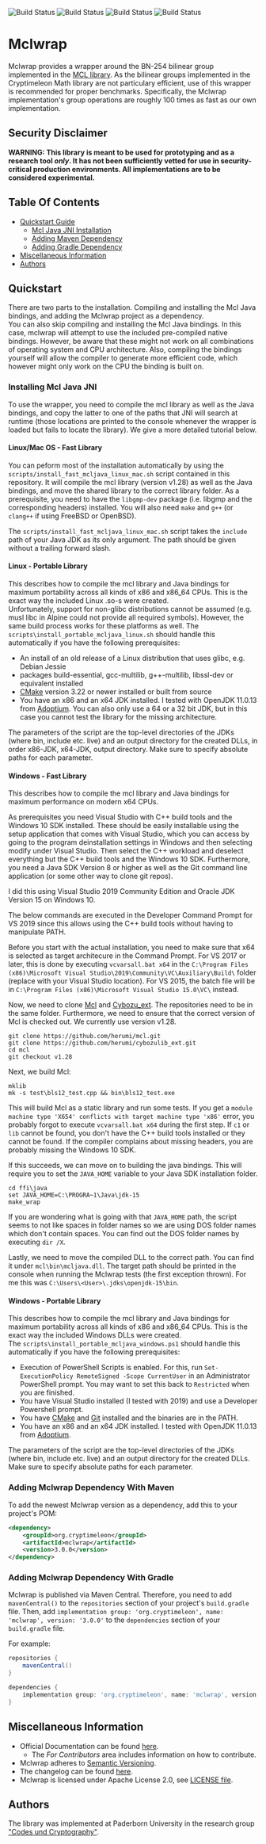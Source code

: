 ![Build Status](https://github.com/cryptimeleon/mclwrap/workflows/dev-ci.yaml/badge.svg)
![Build Status](https://github.com/cryptimeleon/mclwrap/workflows/dev-embedded-mcl-ci.yaml/badge.svg)
![Build Status](https://github.com/cryptimeleon/mclwrap/workflows/main-ci.yaml/badge.svg)
![Build Status](https://github.com/cryptimeleon/mclwrap/workflows/scheduled-main-ci.yaml/badge.svg)
# Mclwrap

Mclwrap provides a wrapper around the BN-254 bilinear group implemented in the [MCL library](https://github.com/herumi/mcl). As the bilinear groups implemented in the Cryptimeleon Math library are not particulary efficient, use of this wrapper is recommended for proper benchmarks.
Specifically, the Mclwrap implementation's group operations are roughly 100 times as fast as our own implementation.

## Security Disclaimer
**WARNING: This library is meant to be used for prototyping and as a research tool *only*. It has not been sufficiently vetted for use in security-critical production environments. All implementations are to be considered experimental.**

## Table Of Contents

* [Quickstart Guide](#quickstart)
    * [Mcl Java JNI Installation](#installing-mcl-java-jni)
    * [Adding Maven Dependency](#adding-mclwrap-dependency-with-maven)
    * [Adding Gradle Dependency](#adding-gradle-dependency-with-maven)
* [Miscellaneous Information](#miscellaneous-information)
* [Authors](#authors)

## Quickstart

There are two parts to the installation. Compiling and installing the Mcl Java bindings, and adding the Mclwrap project as a dependency.  
You can also skip compiling and installing the Mcl Java bindings. In this case, mclwrap will attempt to use the included pre-compiled native bindings. However, be aware that these might not work on all combinations of operating system and CPU architecture. 
Also, compiling the bindings yourself will allow the compiler to generate more efficient code, which however might only work on the CPU the binding is built on. 

### Installing Mcl Java JNI

To use the wrapper, you need to compile the mcl library as well as the Java bindings, and copy the latter to one of the paths that JNI will search at runtime (those locations are printed to the console whenever the wrapper is loaded but fails to locate the library).
We give a more detailed tutorial below.

#### Linux/Mac OS - Fast Library

You can peform most of the installation automatically by using the `scripts/install_fast_mcljava_linux_mac.sh` script contained in this repository. 
It will compile the mcl library (version v1.28) as well as the Java bindings, and move the shared library to the correct library folder.
As a prerequisite, you need to have the `libgmp-dev` package (i.e. libgmp and the corresponding headers) installed.
You will also need `make` and `g++` (or `clang++` if using FreeBSD or OpenBSD).

The `scripts/install_fast_mcljava_linux_mac.sh` script takes the `include` path of your Java JDK as its only argument. 
The path should be given without a trailing forward slash.

#### Linux - Portable Library
This describes how to compile the mcl library and Java bindings for maximum portability across all kinds of x86 and x86_64 CPUs. This is the exact way the included Linux .so-s were created.  
Unfortunately, support for non-glibc distributions cannot be assumed (e.g. musl libc in Alpine could not provide all required symbols). However, the same build process works for these platforms as well.
The `scripts\install_portable_mcljava_linux.sh` should handle this automatically if you have the following prerequisites:
 - An install of an old release of a Linux distribution that uses glibc, e.g. Debian Jessie
 - packages build-essential, gcc-multilib, g++-multilib, libssl-dev or equivalent installed
 - [CMake](https://github.com/KitWare/CMake) version 3.22 or newer installed or built from source
 - You have an x86 and an x64 JDK installed. I tested with OpenJDK 11.0.13 from [Adoptium](https://adoptium.net/releases.html?variant=openjdk11). You can also only use a 64 or a 32 bit JDK, but in this case you cannot test the library for the missing architecture. 

The parameters of the script are the top-level directories of the JDKs (where bin, include etc. live) and an output directory for the created DLLs, in order x86-JDK, x64-JDK, output directory. Make sure to specify absolute paths for each parameter. 

#### Windows - Fast Library
This describes how to compile the mcl library and Java bindings for maximum performance on modern x64 CPUs.

As prerequisites you need Visual Studio with C++ build tools and the Windows 10 SDK installed.
These should be easily installable using the setup application that comes with Visual Studio, which you can access by going to the program deinstallation settings in Windows and then selecting modify under Visual Studio.
Then select the C++ workload and deselect everything but the C++ build tools and the Windows 10 SDK.
Furthermore, you need a Java SDK Version 8 or higher as well as the Git command line application (or some other way to clone git repos).

I did this using Visual Studio 2019 Community Edition and Oracle JDK Version 15 on Windows 10.

The below commands are executed in the Developer Command Prompt for VS 2019 since this allows using the C++ build tools without having to manipulate PATH.

Before you start with the actual installation, you need to make sure that x64 is selected as target architecure in the Command Prompt.
For VS 2017 or later, this is done by executing `vcvarsall.bat x64` in the `C:\Program Files (x86)\Microsoft Visual Studio\2019\Community\VC\Auxiliary\Build\` folder (replace with your Visual Studio location). For VS 2015, the batch file will be in `C:\Program Files (x86)\Microsoft Visual Studio 15.0\VC\` instead.

Now, we need to clone [Mcl](https://github.com/herumi/mcl) and [Cybozu_ext](https://github.com/herumi/cybozulib_ext). The repositories need to be in the same folder. Furthermore, we need to ensure that the correct version of Mcl is checked out. We currently use version v1.28.
```
git clone https://github.com/herumi/mcl.git
git clone https://github.com/herumi/cybozulib_ext.git
cd mcl
git checkout v1.28
```

Next, we build Mcl:
```
mklib
mk -s test\bls12_test.cpp && bin\bls12_test.exe
```
This will build Mcl as a static library and run some tests.
If you get a `module machine type 'X654' conflicts with target machine type 'x86'` error, you probably forgot to execute `vcvarsall.bat x64` during the first step.
If `c1` or `lib` cannot be found, you don't have the C++ build tools installed or they cannot be found.
If the compiler complains about missing headers, you are probably missing the Windows 10 SDK.

If this succeeds, we can move on to building the java bindings. This will require you to set the `JAVA_HOME` variable to your Java SDK installation folder.
```
cd ffi\java
set JAVA_HOME=C:\PROGRA~1\Java\jdk-15
make_wrap
```
If you are wondering what is going with that `JAVA_HOME` path, the script seems to not like spaces in folder names so we are using DOS folder names which don't contain spaces.
You can find out the DOS folder names by executing `dir /X`.

Lastly, we need to move the compiled DLL to the correct path. 
You can find it under `mcl\bin\mcljava.dll`.
The target path should be printed in the console when running the Mclwrap tests (the first exception thrown).
For me this was `C:\Users\<User>\.jdks\openjdk-15\bin`.

#### Windows - Portable Library
This describes how to compile the mcl library and Java bindings for maximum portability across all kinds of x86 and x86_64 CPUs. This is the exact way the included Windows DLLs were created.  
The `scripts\install_portable_mcljava_windows.ps1` should handle this automatically if you have the following prerequisites:
 - Execution of PowerShell Scripts is enabled. For this, run `Set-ExecutionPolicy RemoteSigned -Scope CurrentUser` in an Administrator PowerShell prompt. You may want to set this back to `Restricted` when you are finished.
 - You have Visual Studio installed (I tested with 2019) and use a Developer Powershell prompt.
 - You have [CMake](https://cmake.org/download/) and [Git](https://git-scm.com/download/win) installed and the binaries are in the PATH.
 - You have an x86 and an x64 JDK installed. I tested with OpenJDK 11.0.13 from [Adoptium](https://adoptium.net/releases.html?variant=openjdk11).

The parameters of the script are the top-level directories of the JDKs (where bin, include etc. live) and an output directory for the created DLLs. Make sure to specify absolute paths for each parameter. 

### Adding Mclwrap Dependency With Maven
To add the newest Mclwrap version as a dependency, add this to your project's POM:

```xml
<dependency>
    <groupId>org.cryptimeleon</groupId>
    <artifactId>mclwrap</artifactId>
    <version>3.0.0</version>
</dependency>
```

### Adding Mclwrap Dependency With Gradle

Mclwrap is published via Maven Central.
Therefore, you need to add `mavenCentral()` to the `repositories` section of your project's `build.gradle` file.
Then, add `implementation group: 'org.cryptimeleon', name: 'mclwrap', version: '3.0.0'` to the `dependencies` section of your `build.gradle` file.

For example:

```groovy
repositories {
    mavenCentral()
}

dependencies {
    implementation group: 'org.cryptimeleon', name: 'mclwrap', version: '3.0.0'
}
```

## Miscellaneous Information

- Official Documentation can be found [here](https://cryptimeleon.github.io/).
    - The *For Contributors* area includes information on how to contribute.
- Mclwrap adheres to [Semantic Versioning](https://semver.org/spec/v2.0.0.html).
- The changelog can be found [here](CHANGELOG.md).
- Mclwrap is licensed under Apache License 2.0, see [LICENSE file](LICENSE).

## Authors
The library was implemented at Paderborn University in the research group ["Codes und Cryptography"](https://cs.uni-paderborn.de/en/cuk/).
